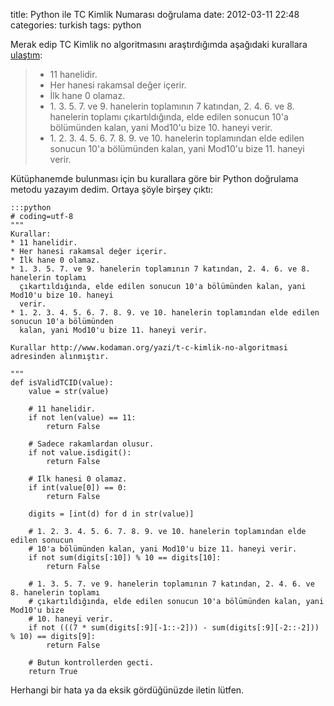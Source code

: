 title: Python ile TC Kimlik Numarası doğrulama
date: 2012-03-11 22:48
categories: turkish
tags: python

Merak edip TC Kimlik no algoritmasını araştırdığımda aşağıdaki kurallara [ulaştım](http://www.kodaman.org/yazi/t-c-kimlik-no-algoritmasi):

> * 11 hanelidir.
> * Her hanesi rakamsal değer içerir.
> * İlk hane 0 olamaz.
> * 1\. 3\. 5\. 7\. ve 9. hanelerin toplamının 7 katından, 2. 4. 6. ve 8. hanelerin toplamı çıkartıldığında, elde edilen sonucun 10'a bölümünden kalan, yani Mod10'u bize 10. haneyi verir.
> * 1\. 2\. 3\. 4\. 5\. 6\. 7\. 8\. 9\. ve 10. hanelerin toplamından elde edilen sonucun 10'a bölümünden kalan, yani Mod10'u bize 11. haneyi verir.

Kütüphanemde bulunması için bu kurallara göre bir Python doğrulama metodu yazayım dedim. Ortaya şöyle birşey çıktı:

    :::python
    # coding=utf-8
    """
    Kurallar:
    * 11 hanelidir.
    * Her hanesi rakamsal değer içerir.
    * İlk hane 0 olamaz.
    * 1. 3. 5. 7. ve 9. hanelerin toplamının 7 katından, 2. 4. 6. ve 8. hanelerin toplamı 
      çıkartıldığında, elde edilen sonucun 10'a bölümünden kalan, yani Mod10'u bize 10. haneyi 
      verir.
    * 1. 2. 3. 4. 5. 6. 7. 8. 9. ve 10. hanelerin toplamından elde edilen sonucun 10'a bölümünden 
      kalan, yani Mod10'u bize 11. haneyi verir.

    Kurallar http://www.kodaman.org/yazi/t-c-kimlik-no-algoritmasi adresinden alınmıştır.

    """
    def isValidTCID(value):
        value = str(value)
        
        # 11 hanelidir.
        if not len(value) == 11:
            return False
        
        # Sadece rakamlardan olusur.
        if not value.isdigit():
            return False
        
        # Ilk hanesi 0 olamaz.
        if int(value[0]) == 0:
            return False
        
        digits = [int(d) for d in str(value)]
        
        # 1. 2. 3. 4. 5. 6. 7. 8. 9. ve 10. hanelerin toplamından elde edilen sonucun
        # 10'a bölümünden kalan, yani Mod10'u bize 11. haneyi verir.
        if not sum(digits[:10]) % 10 == digits[10]:
            return False
        
        # 1. 3. 5. 7. ve 9. hanelerin toplamının 7 katından, 2. 4. 6. ve 8. hanelerin toplamı 
        # çıkartıldığında, elde edilen sonucun 10'a bölümünden kalan, yani Mod10'u bize 
        # 10. haneyi verir.
        if not (((7 * sum(digits[:9][-1::-2])) - sum(digits[:9][-2::-2])) % 10) == digits[9]:
            return False
        
        # Butun kontrollerden gecti.
        return True

Herhangi bir hata ya da eksik gördüğünüzde iletin lütfen.

